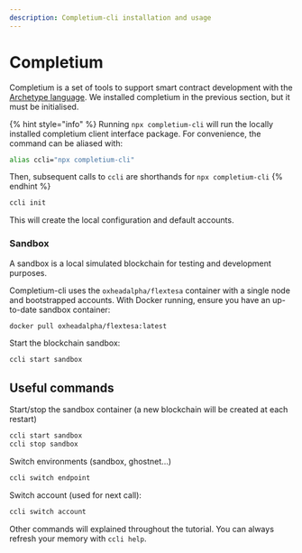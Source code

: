 ```yaml
---
description: Completium-cli installation and usage
---
```


# Completium

Completium is a set of tools to support smart contract development with the [Archetype language](https://archetype-lang.org/). We installed completium in the previous section, but it must be initialised.

{% hint style="info" %}
Running `npx completium-cli` will run the locally installed completium client interface package. For convenience, the command can be aliased with:

```bash
alias ccli="npx completium-cli"
```

Then, subsequent calls to `ccli` are shorthands for `npx completium-cli`
{% endhint %}

```bash
ccli init
```

This will create the local configuration and default accounts.&#x20;

### Sandbox

A sandbox is a local simulated blockchain for testing and development purposes.

Completium-cli uses the `oxheadalpha/flextesa` container with a single node and bootstrapped accounts. With Docker running, ensure you have an up-to-date sandbox container:

```bash
docker pull oxheadalpha/flextesa:latest
```

Start the blockchain sandbox:

```bash
ccli start sandbox
```

## Useful commands

Start/stop the sandbox container (a new blockchain will be created at each restart)

```bash
ccli start sandbox
ccli stop sandbox
```

Switch environments (sandbox, ghostnet...)

```bash
ccli switch endpoint
```

Switch account (used for next call):

```bash
ccli switch account
```

Other commands will explained throughout the tutorial. You can always refresh your memory with `ccli help`.
